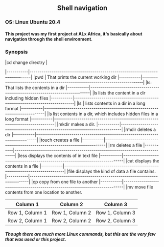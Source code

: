 ##   <div align='center'>Shell navigation</div>
### OS: Linux Ubuntu 20.4

#### This project was my first project at ALx Africa, it's basically about navigation through the shell environment.


### Synopsis
    
|cd               change directry                                                          |

|-----------|------------------------------------------------------------------------------|
|pwd        |     That prints the current working dir
|-----------|------------------------------------------------------------------------------|
|ls:              That lists the contents in a dir
|-----------|------------------------------------------------------------------------------|
|ls               lists the content in a dir including hidden files
|-----------|------------------------------------------------------------------------------|
|ls         |      lists contents in a dir in a long format
|-----------|------------------------------------------------------------------------------|
|ls               list contents in a dir, which includes hidden files in a long format
|-----------|------------------------------------------------------------------------------|
|mkdir            makes a dir.
|-----------|------------------------------------------------------------------------------|
|rmdir            deletes a dir
|-----------|------------------------------------------------------------------------------|
|touch            creates a file
|-----------|------------------------------------------------------------------------------|
|rm               deletes a file
|-----------|------------------------------------------------------------------------------|
|less             displays the contents of in text file
|-----------|------------------------------------------------------------------------------|
|cat              displays the contents in a file
|-----------|------------------------------------------------------------------------------|
|file             displays the kind of data a file contains.
|-----------|-----------------------------------------------------------------------------|
|cp               copy from one file to another
|-----------|------------------------------------------------------------------------------|
|mv               move file contents from one location to another.
     
     
     
| Column 1 | Column 2 | Column 3 |
| --- | --- | --- |
| Row 1, Column 1 | Row 1, Column 2 | Row 1, Column 3 |
| Row 2, Column 1 | Row 2, Column 2 | Row 2, Column 3 |

     
##### Though there are much more Linux commands, but this are the very few that was used or this project.
     
